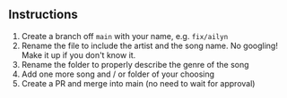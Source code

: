 ## Instructions
1. Create a branch off `main` with your name, e.g. `fix/ailyn`
2. Rename the file to include the artist and the song name. No googling! Make it up if you don't know it.
3. Rename the folder to properly describe the genre of the song
4. Add one more song and / or folder of your choosing
5. Create a PR and merge into main (no need to wait for approval)
